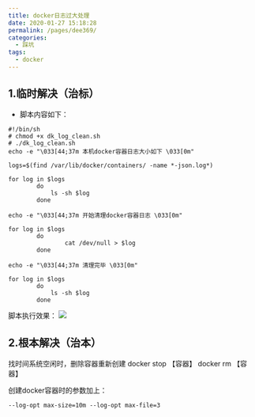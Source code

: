 ```yaml
---
title: docker日志过大处理
date: 2020-01-27 15:18:28
permalink: /pages/dee369/
categories:
  - 踩坑
tags: 
  - docker
---
```

## 1.临时解决（治标）
- 脚本内容如下：
```shell
#!/bin/sh 
# chmod +x dk_log_clean.sh
# ./dk_log_clean.sh
echo -e "\033[44;37m 本机docker容器日志大小如下 \033[0m"

logs=$(find /var/lib/docker/containers/ -name *-json.log*)

for log in $logs
        do
            ls -sh $log
        done

echo -e "\033[44;37m 开始清理docker容器日志 \033[0m"

for log in $logs
        do
                cat /dev/null > $log
        done

echo -e "\033[44;37m 清理完毕 \033[0m"  

for log in $logs
        do
            ls -sh $log
        done
```
脚本执行效果：
![](https://cdn.jsdelivr.net/gh/summerking1/image@main/84.png)
## 2.根本解决（治本）
找时间系统空闲时，删除容器重新创建
docker stop 【容器】
docker rm 【容器】

创建docker容器时的参数加上：

`--log-opt max-size=10m --log-opt max-file=3`